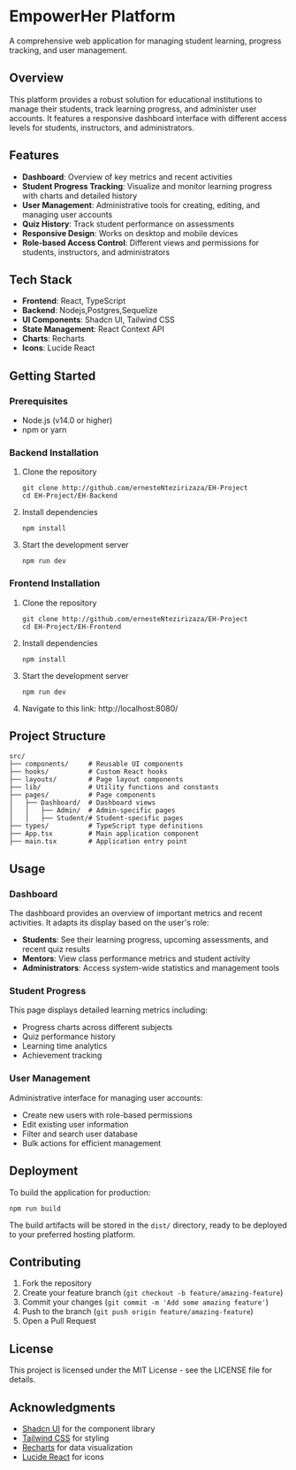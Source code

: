 # EmpowerHer Platform

A comprehensive web application for managing student learning, progress tracking, and user management.

## Overview

This platform provides a robust solution for educational institutions to manage their students, track learning progress, and administer user accounts. It features a responsive dashboard interface with different access levels for students, instructors, and administrators.

## Features

- **Dashboard**: Overview of key metrics and recent activities
- **Student Progress Tracking**: Visualize and monitor learning progress with charts and detailed history
- **User Management**: Administrative tools for creating, editing, and managing user accounts
- **Quiz History**: Track student performance on assessments
- **Responsive Design**: Works on desktop and mobile devices
- **Role-based Access Control**: Different views and permissions for students, instructors, and administrators

## Tech Stack

- **Frontend**: React, TypeScript
- **Backend**: Nodejs,Postgres,Sequelize
- **UI Components**: Shadcn UI, Tailwind CSS
- **State Management**: React Context API
- **Charts**: Recharts
- **Icons**: Lucide React

## Getting Started

### Prerequisites

- Node.js (v14.0 or higher)
- npm or yarn

### Backend Installation

1. Clone the repository
   ```
   git clone http://github.com/ernesteNtezirizaza/EH-Project
   cd EH-Project/EH-Backend
   ```

2. Install dependencies
   ```
   npm install
   ```

3. Start the development server
   ```
   npm run dev
   ```
### Frontend Installation

1. Clone the repository
   ```
   git clone http://github.com/ernesteNtezirizaza/EH-Project
   cd EH-Project/EH-Frontend
   ```

2. Install dependencies
   ```
   npm install
   ```

3. Start the development server
   ```
   npm run dev
   ```
4. Navigate to this link: http://localhost:8080/

## Project Structure

```
src/
├── components/     # Reusable UI components
├── hooks/          # Custom React hooks
├── layouts/        # Page layout components
├── lib/            # Utility functions and constants
├── pages/          # Page components
│   ├── Dashboard/  # Dashboard views
│   │   ├── Admin/  # Admin-specific pages
│   │   ├── Student/# Student-specific pages
├── types/          # TypeScript type definitions
├── App.tsx         # Main application component
├── main.tsx        # Application entry point
```

## Usage

### Dashboard

The dashboard provides an overview of important metrics and recent activities. It adapts its display based on the user's role:

- **Students**: See their learning progress, upcoming assessments, and recent quiz results
- **Mentors**: View class performance metrics and student activity
- **Administrators**: Access system-wide statistics and management tools

### Student Progress

This page displays detailed learning metrics including:

- Progress charts across different subjects
- Quiz performance history
- Learning time analytics
- Achievement tracking

### User Management

Administrative interface for managing user accounts:

- Create new users with role-based permissions
- Edit existing user information
- Filter and search user database
- Bulk actions for efficient management

## Deployment

To build the application for production:

```
npm run build
```

The build artifacts will be stored in the `dist/` directory, ready to be deployed to your preferred hosting platform.

## Contributing

1. Fork the repository
2. Create your feature branch (`git checkout -b feature/amazing-feature`)
3. Commit your changes (`git commit -m 'Add some amazing feature'`)
4. Push to the branch (`git push origin feature/amazing-feature`)
5. Open a Pull Request

## License

This project is licensed under the MIT License - see the LICENSE file for details.

## Acknowledgments

- [Shadcn UI](https://ui.shadcn.com/) for the component library
- [Tailwind CSS](https://tailwindcss.com/) for styling
- [Recharts](https://recharts.org/) for data visualization
- [Lucide React](https://lucide.dev/) for icons
